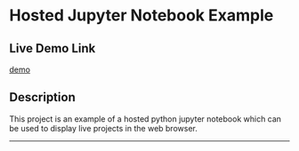 # Hosted Jupyter Notebook Example

## Live Demo Link

<a href="https://hosted-notebook-example.herokuapp.com/">demo</a>

## Description

This project is an example of a hosted python jupyter notebook which can be used to display live projects in the web browser.

<hr></hr>